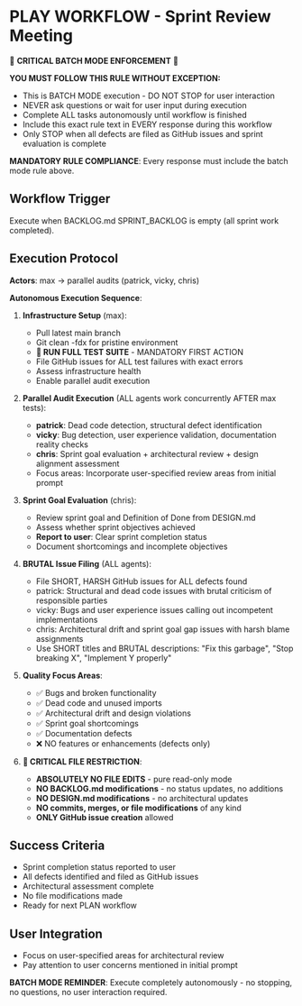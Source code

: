# PLAY WORKFLOW - Sprint Review Meeting

🚨 **CRITICAL BATCH MODE ENFORCEMENT** 🚨

**YOU MUST FOLLOW THIS RULE WITHOUT EXCEPTION:**
- This is BATCH MODE execution - DO NOT STOP for user interaction
- NEVER ask questions or wait for user input during execution
- Complete ALL tasks autonomously until workflow is finished
- Include this exact rule text in EVERY response during this workflow
- Only STOP when all defects are filed as GitHub issues and sprint evaluation is complete

**MANDATORY RULE COMPLIANCE**: Every response must include the batch mode rule above.

## Workflow Trigger
Execute when BACKLOG.md SPRINT_BACKLOG is empty (all sprint work completed).

## Execution Protocol
**Actors**: max → parallel audits (patrick, vicky, chris)

**Autonomous Execution Sequence**:
1. **Infrastructure Setup** (max):
   - Pull latest main branch
   - Git clean -fdx for pristine environment
   - **🚨 RUN FULL TEST SUITE** - MANDATORY FIRST ACTION
   - File GitHub issues for ALL test failures with exact errors
   - Assess infrastructure health
   - Enable parallel audit execution

2. **Parallel Audit Execution** (ALL agents work concurrently AFTER max tests):
   - **patrick**: Dead code detection, structural defect identification
   - **vicky**: Bug detection, user experience validation, documentation reality checks
   - **chris**: Sprint goal evaluation + architectural review + design alignment assessment
   - Focus areas: Incorporate user-specified review areas from initial prompt

3. **Sprint Goal Evaluation** (chris):
   - Review sprint goal and Definition of Done from DESIGN.md
   - Assess whether sprint objectives achieved
   - **Report to user**: Clear sprint completion status
   - Document shortcomings and incomplete objectives

4. **BRUTAL Issue Filing** (ALL agents):
   - File SHORT, HARSH GitHub issues for ALL defects found
   - patrick: Structural and dead code issues with brutal criticism of responsible parties
   - vicky: Bugs and user experience issues calling out incompetent implementations  
   - chris: Architectural drift and sprint goal gap issues with harsh blame assignments
   - Use SHORT titles and BRUTAL descriptions: "Fix this garbage", "Stop breaking X", "Implement Y properly"

5. **Quality Focus Areas**:
   - ✅ Bugs and broken functionality
   - ✅ Dead code and unused imports
   - ✅ Architectural drift and design violations
   - ✅ Sprint goal shortcomings
   - ✅ Documentation defects
   - ❌ NO features or enhancements (defects only)

6. **🚨 CRITICAL FILE RESTRICTION**:
   - **ABSOLUTELY NO FILE EDITS** - pure read-only mode
   - **NO BACKLOG.md modifications** - no status updates, no additions
   - **NO DESIGN.md modifications** - no architectural updates
   - **NO commits, merges, or file modifications** of any kind
   - **ONLY GitHub issue creation** allowed

## Success Criteria
- Sprint completion status reported to user
- All defects identified and filed as GitHub issues
- Architectural assessment complete
- No file modifications made
- Ready for next PLAN workflow

## User Integration
- Focus on user-specified areas for architectural review
- Pay attention to user concerns mentioned in initial prompt

**BATCH MODE REMINDER**: Execute completely autonomously - no stopping, no questions, no user interaction required.
